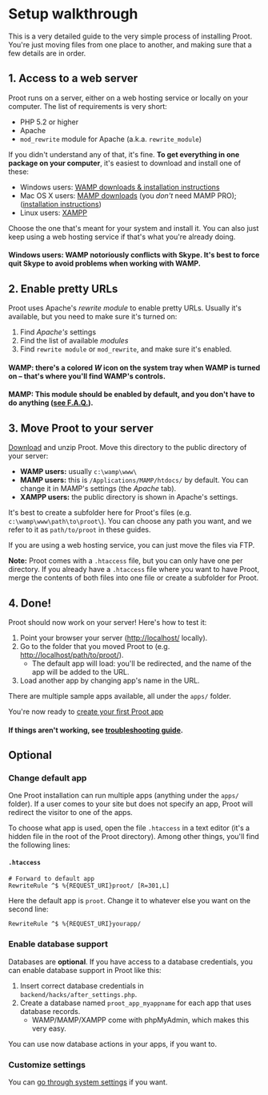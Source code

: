 
# Setup walkthrough

This is a very detailed guide to the very simple process of installing Proot. You're just moving files from one place to another, and making sure that a few details are in order.



## 1. Access to a web server

Proot runs on a server, either on a web hosting service or locally on your computer. The list of requirements is very short:

- PHP 5.2 or higher
- Apache
- `mod_rewrite` module for Apache (a.k.a. `rewrite_module`)

If you didn't understand any of that, it's fine. **To get everything in one package on your computer**, it's easiest to download and install one of these:

- Windows users: <a href="http://www.wampserver.com/en/#begin-wrapper" target="_blank">WAMP downloads & installation instructions</a>
- Mac OS X users: <a href="http://www.mamp.info/en/index.html" target="_blank">MAMP downloads</a> (you *don't* need MAMP PRO); (<a href="http://documentation.mamp.info/en/mamp" target="_blank">installation instructions</a>)
- Linux users: <a href="http://www.apachefriends.org/en/xampp-linux.html" target="_blank">XAMPP</a>

Choose the one that's meant for your system and install it. You can also just keep using a web hosting service if that's what you're already doing.

#### **Windows users: WAMP notoriously conflicts with Skype. It's best to force quit Skype to avoid problems when working with WAMP.**



## 2. Enable pretty URLs

Proot uses Apache's *rewrite module* to enable pretty URLs. Usually it's available, but you need to make sure it's turned on:

1. Find *Apache's* settings
2. Find the list of available *modules*
3. Find `rewrite module` or `mod_rewrite`, and make sure it's enabled.

#### **WAMP: there's a colored *W* icon on the system tray when WAMP is turned on &ndash; that's where you'll find WAMP's controls.**
#### **MAMP: This module should be enabled by default, and you don't have to do anything (<a href="http://documentation.mamp.info/en/mamp/faq/which-apache-modules-are-included" target="_blank">see F.A.Q.</a>).**



## 3. Move Proot to your server

[Download](https://bitbucket.org/Eiskis/proot/downloads/proot.zip) and unzip Proot. Move this directory to the public directory of your server:

- **WAMP users:** usually `c:\wamp\www\`
- **MAMP users:** this is `/Applications/MAMP/htdocs/` by default. You can change it in MAMP's settings (the *Apache* tab).
- **XAMPP users:** the public directory is shown in Apache's settings.

It's best to create a subfolder here for Proot's files (e.g. `c:\wamp\www\path\to\proot\`). You can choose any path you want, and we refer to it as `path/to/proot` in these guides.

If you are using a web hosting service, you can just move the files via FTP.

**Note:** Proot comes with a `.htaccess` file, but you can only have one per directory. If you already have a `.htaccess` file where you want to have Proot, merge the contents of both files into one file or create a subfolder for Proot.



## 4. Done!

Proot should now work on your server! Here's how to test it:

1. Point your browser your server ([http://localhost/](http://localhost/) locally).
2. Go to the folder that you moved Proot to (e.g. [http://localhost/path/to/proot/](http://localhost/path/to/proot/)).
	- The default app will load: you'll be redirected, and the name of the app will be added to the URL.
3. Load another app by changing app's name in the URL.

There are multiple sample apps available, all under the `apps/` folder.

You're now ready to [create your first Proot app](?category=tutorials&id=your-first-app)

#### **If things aren't working, see [troubleshooting guide](?category=proot&id=troubleshooting).**



## Optional

### Change default app

One Proot installation can run multiple apps (anything under the `apps/` folder). If a user comes to your site but does not specify an app, Proot will redirect the visitor to one of the apps.

To choose what app is used, open the file `.htaccess` in a text editor (it's a hidden file in the root of the Proot directory). Among other things, you'll find the following lines:

#### `.htaccess`
	# Forward to default app
	RewriteRule ^$ %{REQUEST_URI}proot/ [R=301,L]

Here the default app is `proot`. Change it to whatever else you want on the second line:

	RewriteRule ^$ %{REQUEST_URI}yourapp/



### Enable database support

Databases are **optional**. If you have access to a database credentials, you can enable database support in Proot like this:

1. Insert correct database credentials in `backend/hacks/after_settings.php`.
2. Create a database named `proot_app_myappname` for each app that uses database records.
	- WAMP/MAMP/XAMPP come with phpMyAdmin, which makes this very easy.

You can use now database actions in your apps, if you want to.



### Customize settings

You can [go through system settings](?category=backend&id=settings) if you want.
